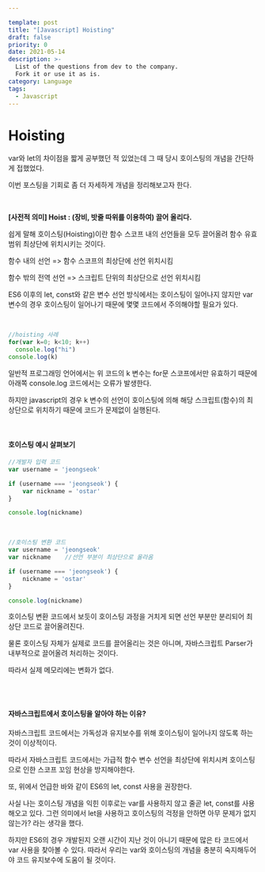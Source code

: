 ```yaml
---

template: post
title: "[Javascript] Hoisting"
draft: false
priority: 0
date: 2021-05-14
description: >-
  List of the questions from dev to the company.
  Fork it or use it as is.
category: Language
tags:
  - Javascript
---
```


# Hoisting

var와 let의 차이점을 짧게 공부했던 적 있었는데 그 때 당시 호이스팅의 개념을 간단하게 접했었다.

이번 포스팅을 기회로 좀 더 자세하게 개념을 정리해보고자 한다.

<br/>

**[사전적 의미] Hoist : (장비, 밧줄 따위를 이용하여) 끌어 올리다.**

쉽게 말해 호이스팅(Hoisting)이란 함수 스코프 내의 선언들을 모두 끌어올려 함수 유효 범위 최상단에 위치시키는 것이다.

함수 내의 선언 => 함수 스코프의 최상단에 선언 위치시킴

함수 밖의 전역 선언 => 스크립트 단위의 최상단으로 선언 위치시킴

ES6 이후의 let, const와 같은 변수 선언 방식에서는 호이스팅이 일어나지 않지만 var 변수의 경우 호이스팅이 일어나기 때문에 몇몇 코드에서 주의해야할 필요가 있다.

<br/>

```javascript
//hoisting 사례
for(var k=0; k<10; k++)
  console.log("hi")
console.log(k)
```

일반적 프로그래밍 언어에서는 위 코드의 k 변수는 for문 스코프에서만 유효하기 때문에 아래쪽 console.log 코드에서는 오류가 발생한다.

하지만 javascript의 경우 k 변수의 선언이 호이스팅에 의해 해당 스크립트(함수)의 최상단으로 위치하기 때문에 코드가 문제없이 실행된다.

<br/>

#### 호이스팅 예시 살펴보기

```javascript
//개발자 입력 코드
var username = 'jeongseok'

if (username === 'jeongseok') {
    var nickname = 'ostar'
}

console.log(nickname)
```

<br/>

```javascript
//호이스팅 변환 코드
var username = 'jeongseok'
var nickname	//선언 부분이 최상단으로 올라옴

if (username === 'jeongseok') {
    nickname = 'ostar'
}

console.log(nickname)
```

호이스팅 변환 코드에서 보듯이 호이스팅 과정을 거치게 되면 선언 부분만 분리되어 최상단 코드로 끌어올려진다.

물론 호이스팅 자체가 실제로 코드를 끌어올리는 것은 아니며, 자바스크립트 Parser가 내부적으로 끌어올려 처리하는 것이다.

따라서 실제 메모리에는 변화가 없다.

<br/>

<br/>

#### 자바스크립트에서 호이스팅을 알아야 하는 이유?

자바스크립트 코드에서는 가독성과 유지보수를 위해 호이스팅이 일어나지 않도록 하는 것이 이상적이다.

따라서 자바스크립트 코드에서는 가급적 함수 변수 선언을 최상단에 위치시켜 호이스팅으로 인한 스코프 꼬임 현상을 방지해야한다.

또, 위에서 언급한 바와 같이 ES6의 let, const 사용을 권장한다.

사실 나는 호이스팅 개념을 익힌 이후로는 var를 사용하지 않고 줄곧 let, const를 사용해오고 있다. 그런 의미에서 let을 사용하고 호이스팅의 걱정을 안하면 아무 문제가 없지 않는가? 라는 생각을 했다.

하지만 ES6의 경우 개발된지 오랜 시간이 지난 것이 아니기 때문에 많은 타 코드에서 var 사용을 찾아볼 수 있다. 따라서 우리는 var와 호이스팅의 개념을 충분히 숙지해두어야 코드 유지보수에 도움이 될 것이다.

<br/>
<br/>

